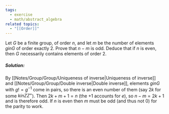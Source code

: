 ```yaml
---
tags:
  - exercise
  - math/abstract_algebra
related topics:
  - "[[Order]]"
---
```

Let $G$ be a finite group, of order $n$, and let $m$ be the number of elements $g  in G$ of order exactly $2$. Prove that $n − m$ is odd. Deduce that if $n$ is even, then $G$ necessarily contains elements of order $2$.
##### Solution:
By [[Notes/Group/Group/Uniqueness of inverse|Uniqueness of inverse]] and [[Notes/Group/Group/Double inverse|Double inverse]], elements $g in G$ with $g != g^{-1}$ come in pairs, so there is an even number of them (say $2k$ for some $k in ZZ^+$). Then $2k+m+1=n$ (the $+1$ accounts for $e$), so $n-m=2k+1$ and is therefore odd. If $n$ is even then $m$ must be odd (and thus not $0$) for the parity to work.